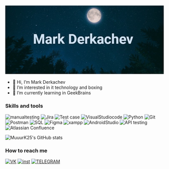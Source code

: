 [![Header](https://github.com/MuuurK25/MuuurK25/blob/main/Img/quote-2023-05-10-2ad36aa5dfc461051e259f67837ac73c.jpg)](https://vk.com/muuurk25)

- 👋 Hi, I’m Mark Derkachev
- 👀 I’m interested in it technology and boxing
- 🌱 I’m currently learning in GeekBrains
### Skills and tools
![manualtesting](https://img.shields.io/badge/-manual_testing-000000?style=for-the-badge&logo=)
![Jira](https://img.shields.io/badge/-Jira-000000?style=for-the-badge&logo=Jira)
![Test case](https://img.shields.io/badge/-Test&minus;case-000000?style=for-the-badge&logo=)
![VisualStudiocode](https://img.shields.io/badge/-Visual_Studio_code-000000?style=for-the-badge&logo=VisualStudiocode)
![Python](https://img.shields.io/badge/-Python-000000?style=for-the-badge&logo=Python)
![Git](https://img.shields.io/badge/-Git-000000?style=for-the-badge&logo=Git)
![Postman](https://img.shields.io/badge/-Postman-000000?style=for-the-badge&logo=Postman)
![SQL](https://img.shields.io/badge/-SQL-000000?style=for-the-badge&logo=mysql)
![Figma](https://img.shields.io/badge/-Figma-000000?style=for-the-badge&logo=Figma)
![xampp](https://img.shields.io/badge/-xampp-000000?style=for-the-badge&logo=xampp)
![AndroidStudio](https://img.shields.io/badge/-Android_Studio-000000?style=for-the-badge&logo=AndroidStudio)
![API testing](https://img.shields.io/badge/-API_testing-000000?style=for-the-badge&logo=)
![Atlassian Confluence](https://img.shields.io/badge/-Atlassian_Confluence-000000?style=for-the-badge&logo=)


![MuuurK25's GitHub stats](https://github-readme-stats.vercel.app/api?username=MuuurK25&show_icons=true&theme=cobalt)






### How to reach me
[![VK](https://img.shields.io/badge/-ВКОНТАКТЕ-000000?style=for-the-badge&logo=Vk&logoColor=0077FF)](https://vk.com/muuurk25)
[![inst](https://img.shields.io/badge/-INSTAGRAM-000000?style=for-the-badge&logo=INSTAGRAM)](https://www.instagram.com/muuurk25/)
[![TELEGRAM](https://img.shields.io/badge/-TELEGRAM-000000?style=for-the-badge&logo=TELEGRAM)](https://t.me/muuurk25)




<!---
MuuurK25/MuuurK25 is a ✨ special ✨ repository because its `README.md` (this file) appears on your GitHub profile.
You can click the Preview link to take a look at your changes.
--->
